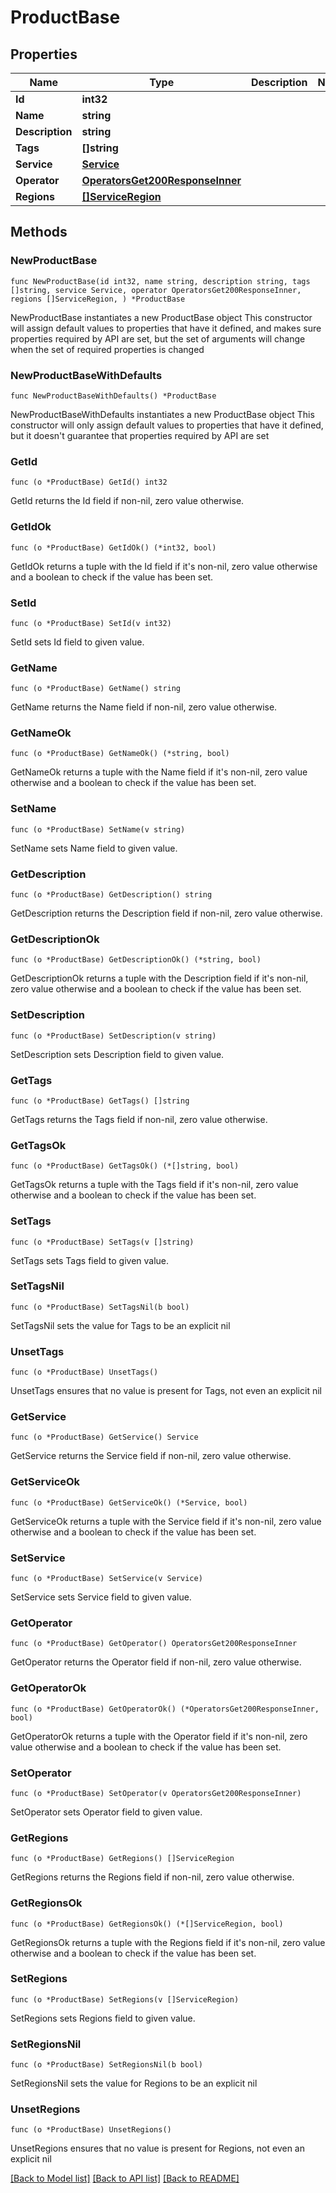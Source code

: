 # ProductBase

## Properties

Name | Type | Description | Notes
------------ | ------------- | ------------- | -------------
**Id** | **int32** |  | 
**Name** | **string** |  | 
**Description** | **string** |  | 
**Tags** | **[]string** |  | 
**Service** | [**Service**](Service.md) |  | 
**Operator** | [**OperatorsGet200ResponseInner**](OperatorsGet200ResponseInner.md) |  | 
**Regions** | [**[]ServiceRegion**](ServiceRegion.md) |  | 

## Methods

### NewProductBase

`func NewProductBase(id int32, name string, description string, tags []string, service Service, operator OperatorsGet200ResponseInner, regions []ServiceRegion, ) *ProductBase`

NewProductBase instantiates a new ProductBase object
This constructor will assign default values to properties that have it defined,
and makes sure properties required by API are set, but the set of arguments
will change when the set of required properties is changed

### NewProductBaseWithDefaults

`func NewProductBaseWithDefaults() *ProductBase`

NewProductBaseWithDefaults instantiates a new ProductBase object
This constructor will only assign default values to properties that have it defined,
but it doesn't guarantee that properties required by API are set

### GetId

`func (o *ProductBase) GetId() int32`

GetId returns the Id field if non-nil, zero value otherwise.

### GetIdOk

`func (o *ProductBase) GetIdOk() (*int32, bool)`

GetIdOk returns a tuple with the Id field if it's non-nil, zero value otherwise
and a boolean to check if the value has been set.

### SetId

`func (o *ProductBase) SetId(v int32)`

SetId sets Id field to given value.


### GetName

`func (o *ProductBase) GetName() string`

GetName returns the Name field if non-nil, zero value otherwise.

### GetNameOk

`func (o *ProductBase) GetNameOk() (*string, bool)`

GetNameOk returns a tuple with the Name field if it's non-nil, zero value otherwise
and a boolean to check if the value has been set.

### SetName

`func (o *ProductBase) SetName(v string)`

SetName sets Name field to given value.


### GetDescription

`func (o *ProductBase) GetDescription() string`

GetDescription returns the Description field if non-nil, zero value otherwise.

### GetDescriptionOk

`func (o *ProductBase) GetDescriptionOk() (*string, bool)`

GetDescriptionOk returns a tuple with the Description field if it's non-nil, zero value otherwise
and a boolean to check if the value has been set.

### SetDescription

`func (o *ProductBase) SetDescription(v string)`

SetDescription sets Description field to given value.


### GetTags

`func (o *ProductBase) GetTags() []string`

GetTags returns the Tags field if non-nil, zero value otherwise.

### GetTagsOk

`func (o *ProductBase) GetTagsOk() (*[]string, bool)`

GetTagsOk returns a tuple with the Tags field if it's non-nil, zero value otherwise
and a boolean to check if the value has been set.

### SetTags

`func (o *ProductBase) SetTags(v []string)`

SetTags sets Tags field to given value.


### SetTagsNil

`func (o *ProductBase) SetTagsNil(b bool)`

 SetTagsNil sets the value for Tags to be an explicit nil

### UnsetTags
`func (o *ProductBase) UnsetTags()`

UnsetTags ensures that no value is present for Tags, not even an explicit nil
### GetService

`func (o *ProductBase) GetService() Service`

GetService returns the Service field if non-nil, zero value otherwise.

### GetServiceOk

`func (o *ProductBase) GetServiceOk() (*Service, bool)`

GetServiceOk returns a tuple with the Service field if it's non-nil, zero value otherwise
and a boolean to check if the value has been set.

### SetService

`func (o *ProductBase) SetService(v Service)`

SetService sets Service field to given value.


### GetOperator

`func (o *ProductBase) GetOperator() OperatorsGet200ResponseInner`

GetOperator returns the Operator field if non-nil, zero value otherwise.

### GetOperatorOk

`func (o *ProductBase) GetOperatorOk() (*OperatorsGet200ResponseInner, bool)`

GetOperatorOk returns a tuple with the Operator field if it's non-nil, zero value otherwise
and a boolean to check if the value has been set.

### SetOperator

`func (o *ProductBase) SetOperator(v OperatorsGet200ResponseInner)`

SetOperator sets Operator field to given value.


### GetRegions

`func (o *ProductBase) GetRegions() []ServiceRegion`

GetRegions returns the Regions field if non-nil, zero value otherwise.

### GetRegionsOk

`func (o *ProductBase) GetRegionsOk() (*[]ServiceRegion, bool)`

GetRegionsOk returns a tuple with the Regions field if it's non-nil, zero value otherwise
and a boolean to check if the value has been set.

### SetRegions

`func (o *ProductBase) SetRegions(v []ServiceRegion)`

SetRegions sets Regions field to given value.


### SetRegionsNil

`func (o *ProductBase) SetRegionsNil(b bool)`

 SetRegionsNil sets the value for Regions to be an explicit nil

### UnsetRegions
`func (o *ProductBase) UnsetRegions()`

UnsetRegions ensures that no value is present for Regions, not even an explicit nil

[[Back to Model list]](../README.md#documentation-for-models) [[Back to API list]](../README.md#documentation-for-api-endpoints) [[Back to README]](../README.md)


